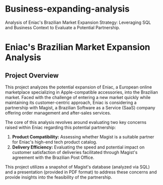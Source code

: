# Business-expanding-analysis
Analysis of Eniac's Brazilian Market Expansion Strategy: Leveraging SQL and Business Context to Evaluate a Potential Partnership.
# Eniac's Brazilian Market Expansion Analysis

## Project Overview

This project analyzes the potential expansion of Eniac, a European online marketplace specializing in Apple-compatible accessories, into the Brazilian market. Faced with the challenge of entering a new market quickly while maintaining its customer-centric approach, Eniac is considering a partnership with Magist, a Brazilian Software as a Service (SaaS) company offering order management and after-sales services.

The core of this analysis revolves around evaluating two key concerns raised within Eniac regarding this potential partnership:

1.  **Product Compatibility:** Assessing whether Magist is a suitable partner for Eniac's high-end tech product catalog.
2.  **Delivery Efficiency:** Evaluating the speed and potential impact on customer satisfaction of deliveries facilitated through Magist's agreement with the Brazilian Post Office.

This project utilizes a snapshot of Magist's database (analyzed via SQL) and a presentation (provided in PDF format) to address these concerns and provide insights into the feasibility of the partnership.

